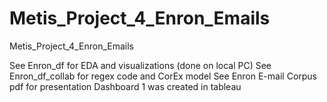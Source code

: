 # Metis_Project_4_Enron_Emails
Metis_Project_4_Enron_Emails

See Enron_df for EDA and visualizations (done on local PC)
See Enron_df_collab for regex code and CorEx model
See Enron E-mail Corpus pdf for presentation
Dashboard 1 was created in tableau
